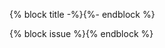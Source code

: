 {% block title -%}{%- endblock %}

{% block issue %}{% endblock %}

<!-- Generated with Houston {{ Pkg.version }} in {{ Config.env }} mode -->
